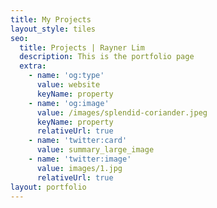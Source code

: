 ```yaml
---
title: My Projects
layout_style: tiles
seo:
  title: Projects | Rayner Lim
  description: This is the portfolio page
  extra:
    - name: 'og:type'
      value: website
      keyName: property
    - name: 'og:image'
      value: /images/splendid-coriander.jpeg
      keyName: property
      relativeUrl: true
    - name: 'twitter:card'
      value: summary_large_image
    - name: 'twitter:image'
      value: images/1.jpg
      relativeUrl: true
layout: portfolio
---
```

